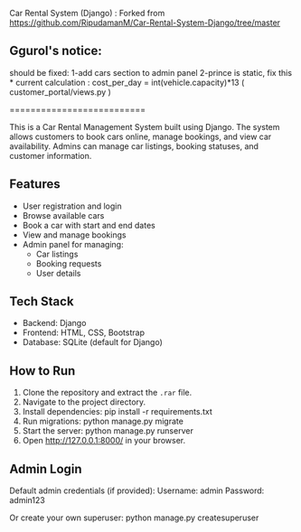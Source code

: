 Car Rental System (Django) : Forked from https://github.com/RipudamanM/Car-Rental-System-Django/tree/master

## Ggurol's notice:

should be fixed:
1-add cars section to admin panel
2-prince is static, fix this
    *    current calculation : cost_per_day = int(vehicle.capacity)*13 ( customer_portal/views.py )

==========================

This is a Car Rental Management System built using Django. The system allows customers to book cars online, manage bookings, and view car availability. Admins can manage car listings, booking statuses, and customer information.

Features
--------

- User registration and login
- Browse available cars
- Book a car with start and end dates
- View and manage bookings
- Admin panel for managing:
  - Car listings
  - Booking requests
  - User details

Tech Stack
----------

- Backend: Django
- Frontend: HTML, CSS, Bootstrap
- Database: SQLite (default for Django)

How to Run
----------

1. Clone the repository and extract the `.rar` file.
2. Navigate to the project directory.
3. Install dependencies:
   pip install -r requirements.txt
4. Run migrations:
   python manage.py migrate
5. Start the server:
   python manage.py runserver
6. Open http://127.0.0.1:8000/ in your browser.

Admin Login
-----------

Default admin credentials (if provided):
Username: admin
Password: admin123

Or create your own superuser:
    python manage.py createsuperuser

